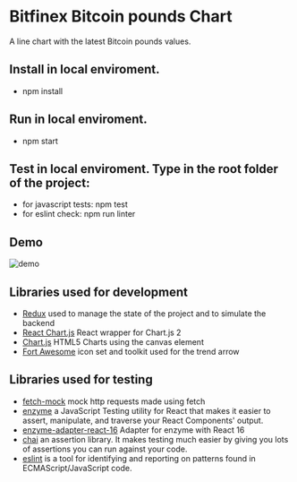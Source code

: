 # Bitfinex Bitcoin pounds Chart

A line chart with the latest Bitcoin pounds values.

## Install in local enviroment.
   - npm install

## Run in local enviroment.
   - npm start

## Test in local enviroment. Type in the root folder of the project:
   - for javascript tests: npm test
   - for eslint check: npm run linter

## Demo
![demo](https://user-images.githubusercontent.com/6817073/45080217-b3367700-b0f4-11e8-9c8b-82ad8b879699.png)

## Libraries used for development
   - [Redux](https://redux.js.org/) used to manage the state of the project and to simulate the backend
   - [React Chart.js](https://github.com/jerairrest/react-chartjs-2) React wrapper for Chart.js 2
   - [Chart.js](https://github.com/chartjs/Chart.js) HTML5 Charts using the canvas element
   - [Fort Awesome](https://fontawesome.com/) icon set and toolkit used for the trend arrow

## Libraries used for testing
   - [fetch-mock](https://github.com/wheresrhys/fetch-mock) mock http requests made using fetch
   - [enzyme](https://github.com/airbnb/enzyme) a JavaScript Testing utility for React that makes it easier to assert, manipulate, and traverse your React Components' output.
   - [enzyme-adapter-react-16](https://github.com/airbnb/enzyme) Adapter for enzyme with React 16
   - [chai](https://github.com/chaijs/chai) an assertion library. It makes testing much easier by giving you lots of assertions you can run against your code.
   - [eslint](https://github.com/eslint/eslint) is a tool for identifying and reporting on patterns found in ECMAScript/JavaScript code.
